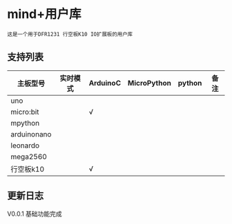 # mind+用户库
    这是一个用于DFR1231 行空板K10 IO扩展板的用户库
## 支持列表
|主板型号|实时模式|ArduinoC|MicroPython|python|备注|
|-----|-----|-----|-----|:-----:|-----|
|uno||||||
|micro:bit||√||||
|mpython||||||
|arduinonano||||||
|leonardo||||||
|mega2560||||||
|行空板k10||√||||

## 更新日志
V0.0.1 基础功能完成